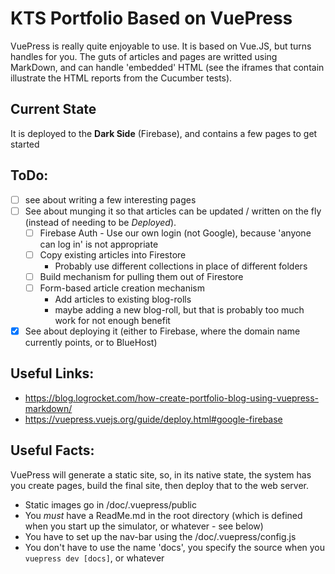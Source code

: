 # KTS Portfolio Based on VuePress

VuePress is really quite enjoyable to use. It is based on Vue.JS, but turns handles for you. The guts of articles and pages are writted using MarkDown, and can handle 'embedded' HTML (see the iframes that contain illustrate the HTML reports from the Cucumber tests). 

## Current State

It is deployed to the **Dark Side** (Firebase), and contains a few pages to get started

## ToDo:

- [ ] see about writing a few interesting pages
- [ ] See about munging it so that articles can be updated / written on the fly (instead of needing to be _Deployed_).
    - [ ] Firebase Auth - Use our own login (not Google), because 'anyone can log in' is not appropriate
    - [ ] Copy existing articles into Firestore
      * Probably use different collections in place of different folders
    - [ ] Build mechanism for pulling them out of Firestore
    - [ ] Form-based article creation mechanism
        * Add articles to existing blog-rolls
        * maybe adding a new blog-roll,  but that is probably too much work for not enough benefit
- [x] See about deploying it (either to Firebase, where the domain name currently points, or to BlueHost)

## Useful Links:

* https://blog.logrocket.com/how-create-portfolio-blog-using-vuepress-markdown/
* https://vuepress.vuejs.org/guide/deploy.html#google-firebase

## Useful Facts:

VuePress will generate a static site, so, in its native state, the system has you create pages, build the final site, then deploy that to the web server.

* Static images go in /doc/.vuepress/public
* You _must_ have a ReadMe.md in the root directory (which is defined when you start up the simulator, or whatever - see below)
* You have to set up the nav-bar using the /doc/.vuepress/config.js
* You don't have to use the name 'docs', you specify the source when you `vuepress dev [docs]`, or whatever

